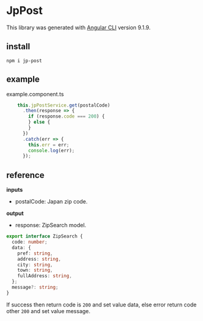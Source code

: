# JpPost

This library was generated with [Angular CLI](https://github.com/angular/angular-cli) version 9.1.9.

## install

```shell script
npm i jp-post
```

## example
example.component.ts
```typescript
    this.jpPostService.get(postalCode)
      .then(response => {
        if (response.code === 200) {
        } else {
        }
      })
      .catch(err => {
        this.err = err;
        console.log(err);
      });
```

## reference
**inputs**
* postalCode: Japan zip code.

**output**
* response: ZipSearch model.

```typescript
export interface ZipSearch {
  code: number;
  data: {
    pref: string,
    address: string,
    city: string,
    town: string,
    fullAddress: string,
  };
  message?: string;
}
```

If success then return code is ```200``` and set value data,
else error return code other ```200``` and set value message.
